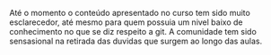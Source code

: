 Até o momento o conteúdo apresentado no curso tem sido muito esclarecedor,
até mesmo para quem possuia um nivel baixo de conhecimento no que se diz respeito a git.
A comunidade tem sido sensasional na retirada das duvidas que surgem ao longo das aulas.
